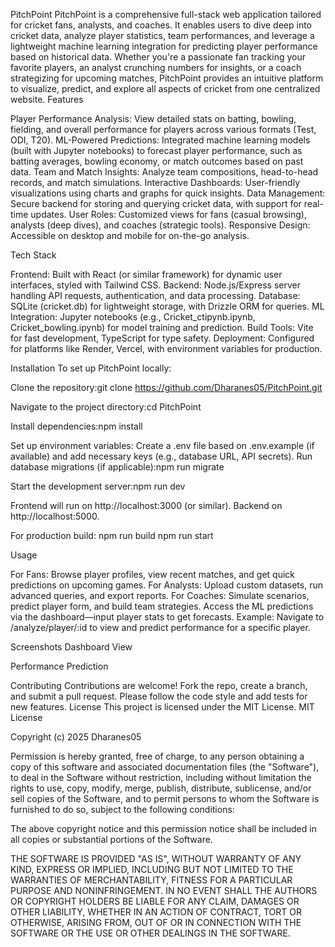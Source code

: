 PitchPoint
PitchPoint is a comprehensive full-stack web application tailored for cricket fans, analysts, and coaches. It enables users to dive deep into cricket data, analyze player statistics, team performances, and leverage a lightweight machine learning integration for predicting player performance based on historical data. Whether you're a passionate fan tracking your favorite players, an analyst crunching numbers for insights, or a coach strategizing for upcoming matches, PitchPoint provides an intuitive platform to visualize, predict, and explore all aspects of cricket from one centralized website.
Features

Player Performance Analysis: View detailed stats on batting, bowling, fielding, and overall performance for players across various formats (Test, ODI, T20).
ML-Powered Predictions: Integrated machine learning models (built with Jupyter notebooks) to forecast player performance, such as batting averages, bowling economy, or match outcomes based on past data.
Team and Match Insights: Analyze team compositions, head-to-head records, and match simulations.
Interactive Dashboards: User-friendly visualizations using charts and graphs for quick insights.
Data Management: Secure backend for storing and querying cricket data, with support for real-time updates.
User Roles: Customized views for fans (casual browsing), analysts (deep dives), and coaches (strategic tools).
Responsive Design: Accessible on desktop and mobile for on-the-go analysis.

Tech Stack

Frontend: Built with React (or similar framework) for dynamic user interfaces, styled with Tailwind CSS.
Backend: Node.js/Express server handling API requests, authentication, and data processing.
Database: SQLite (cricket.db) for lightweight storage, with Drizzle ORM for queries.
ML Integration: Jupyter notebooks (e.g., Cricket_ctipynb.ipynb, Cricket_bowling.ipynb) for model training and prediction.
Build Tools: Vite for fast development, TypeScript for type safety.
Deployment: Configured for platforms like Render, Vercel, with environment variables for production.

Installation
To set up PitchPoint locally:

Clone the repository:git clone https://github.com/Dharanes05/PitchPoint.git


Navigate to the project directory:cd PitchPoint


Install dependencies:npm install


Set up environment variables: Create a .env file based on .env.example (if available) and add necessary keys (e.g., database URL, API secrets).
Run database migrations (if applicable):npm run migrate


Start the development server:npm run dev


Frontend will run on http://localhost:3000 (or similar).
Backend on http://localhost:5000.



For production build:
npm run build
npm run start

Usage

For Fans: Browse player profiles, view recent matches, and get quick predictions on upcoming games.
For Analysts: Upload custom datasets, run advanced queries, and export reports.
For Coaches: Simulate scenarios, predict player form, and build team strategies.
Access the ML predictions via the dashboard—input player stats to get forecasts.
Example: Navigate to /analyze/player/:id to view and predict performance for a specific player.

Screenshots
Dashboard View

Performance Prediction

Contributing
Contributions are welcome! Fork the repo, create a branch, and submit a pull request. Please follow the code style and add tests for new features.
License
This project is licensed under the MIT License.
MIT License

Copyright (c) 2025 Dharanes05

Permission is hereby granted, free of charge, to any person obtaining a copy
of this software and associated documentation files (the "Software"), to deal
in the Software without restriction, including without limitation the rights
to use, copy, modify, merge, publish, distribute, sublicense, and/or sell
copies of the Software, and to permit persons to whom the Software is
furnished to do so, subject to the following conditions:

The above copyright notice and this permission notice shall be included in all
copies or substantial portions of the Software.

THE SOFTWARE IS PROVIDED "AS IS", WITHOUT WARRANTY OF ANY KIND, EXPRESS OR
IMPLIED, INCLUDING BUT NOT LIMITED TO THE WARRANTIES OF MERCHANTABILITY,
FITNESS FOR A PARTICULAR PURPOSE AND NONINFRINGEMENT. IN NO EVENT SHALL THE
AUTHORS OR COPYRIGHT HOLDERS BE LIABLE FOR ANY CLAIM, DAMAGES OR OTHER
LIABILITY, WHETHER IN AN ACTION OF CONTRACT, TORT OR OTHERWISE, ARISING FROM,
OUT OF OR IN CONNECTION WITH THE SOFTWARE OR THE USE OR OTHER DEALINGS IN THE
SOFTWARE.

